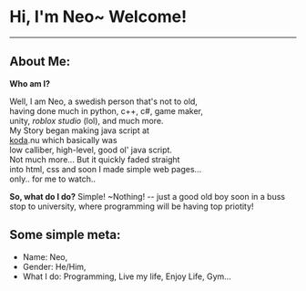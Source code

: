# Hi, I'm Neo~ Welcome!
---
## About Me:
**Who am I?** 

Well, I am Neo, a swedish person that's not to old, <br>
having done much in python, c++, c#, game maker, <br>
unity, *roblox studio* (lol), and much more. <br>
My Story began making java script at <br>
[koda](https://koda.nu).nu which basically was <br>
low calliber, high-level, good ol' java script. <br>
Not much more... But it quickly faded straight <br>
into html, css and soon I made simple web pages... <br>
only.. for me to watch.. <br>

**So, what do I do?** 
Simple! ~Nothing! -- just a good old boy soon in a buss stop to university, where programming will be having top priotity!

## Some simple meta:

- Name: Neo,
- Gender: He/Him,
- What I do: Programming, Live my life, Enjoy Life, Gym...

<!---
NeoZett/NeoZett is a ✨ special ✨ repository because its `README.md` (this file) appears on your GitHub profile.
You can click the Preview link to take a look at your changes.
--->
